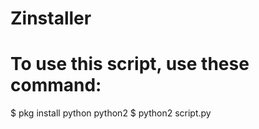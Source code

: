 # Zinstaller
# To use this script, use these command:
$ pkg install python python2
$ python2 script.py
